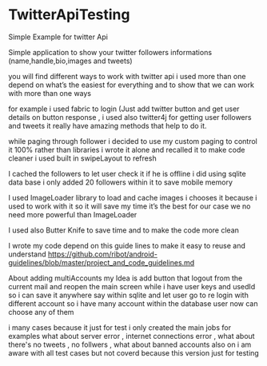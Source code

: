 # TwitterApiTesting
Simple Example for twitter Api


Simple application to show your twitter followers informations (name,handle,bio,images and tweets)

you will find different ways to work with twitter api i used more than one depend on what’s the easiest for everything and to show that we can work with more than one ways 

for example i used fabric to login (Just add twitter button and get user details on button response ,
i used also twitter4j for getting user followers and tweets it really have amazing methods that help to do it.

while paging through follower i decided to use my custom paging to control it 100% rather than libraries i wrote it alone and recalled it to make code cleaner i used built in swipeLayout to refresh 

I cached the followers to let user check it if he is offline i did using sqlite data base i only added 20 followers within it to save mobile memory


I used ImageLoader library to load and cache images i chooses it because 
i used to work with it so it will save my time it’s the best for our case we no need more powerful than ImageLoader

I used also Butter Knife to save time and to make the code more clean

I wrote my code depend on this guide lines to make it easy to reuse and understand
https://github.com/ribot/android-guidelines/blob/master/project_and_code_guidelines.md

About adding multiAccounts my Idea is add button that logout from the current mail and reopen the main screen while i have user keys and usedId so i can save it anywhere say within sqlite and let user go to re login with different account so i have many account within the database user now can choose any of them


i many cases because it just for test i only created the main jobs for examples
what about server error , internet connections error , what about there's no tweets , no follwers , what about banned accounts
also on i am aware with all test cases but not coverd because this version just for testing 




                                                
                                              
